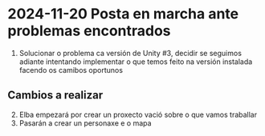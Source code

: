 # 2024-11-20 Posta en marcha ante problemas encontrados

1. Solucionar o problema ca versión de Unity #3, decidir se seguimos adiante intentando implementar o que temos feito na versión instalada facendo os camibos oportunos
## Cambios a realizar   
2. Elba empezará por crear un proxecto vació sobre o que vamos traballar
3. Pasarán a crear un personaxe e o mapa